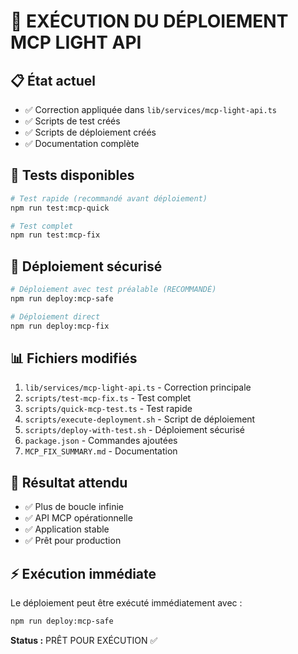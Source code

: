 # 🚀 EXÉCUTION DU DÉPLOIEMENT MCP LIGHT API

## 📋 État actuel
- ✅ Correction appliquée dans `lib/services/mcp-light-api.ts`
- ✅ Scripts de test créés
- ✅ Scripts de déploiement créés
- ✅ Documentation complète

## 🧪 Tests disponibles
```bash
# Test rapide (recommandé avant déploiement)
npm run test:mcp-quick

# Test complet
npm run test:mcp-fix
```

## 🚀 Déploiement sécurisé
```bash
# Déploiement avec test préalable (RECOMMANDÉ)
npm run deploy:mcp-safe

# Déploiement direct
npm run deploy:mcp-fix
```

## 📊 Fichiers modifiés
1. `lib/services/mcp-light-api.ts` - Correction principale
2. `scripts/test-mcp-fix.ts` - Test complet
3. `scripts/quick-mcp-test.ts` - Test rapide
4. `scripts/execute-deployment.sh` - Script de déploiement
5. `scripts/deploy-with-test.sh` - Déploiement sécurisé
6. `package.json` - Commandes ajoutées
7. `MCP_FIX_SUMMARY.md` - Documentation

## 🎯 Résultat attendu
- ✅ Plus de boucle infinie
- ✅ API MCP opérationnelle
- ✅ Application stable
- ✅ Prêt pour production

## ⚡ Exécution immédiate
Le déploiement peut être exécuté immédiatement avec :
```bash
npm run deploy:mcp-safe
```

**Status :** PRÊT POUR EXÉCUTION ✅ 
